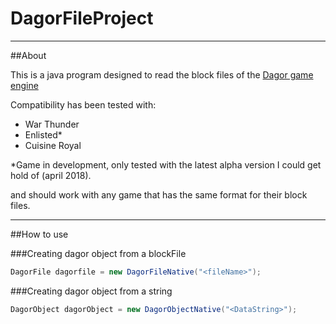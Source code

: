 # DagorFileProject

---
##About

This is a java program designed to read the block files of the [Dagor game engine](https://en.wikipedia.org/wiki/Gaijin_Entertainment#Dagor_Engine)

Compatibility has been tested with:

* War Thunder
* Enlisted*
* Cuisine Royal

*Game in development, only tested with the latest alpha version I could get hold of (april 2018).

and should work with any game that has the same format for their block files.

---

##How to use

###Creating dagor object from a blockFile
```java
DagorFile dagorfile = new DagorFileNative("<fileName>");
```

###Creating dagor object from a string
```java
DagorObject dagorObject = new DagorObjectNative("<DataString>");
```
